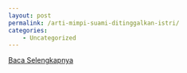 ```yaml
---
layout: post
permalink: /arti-mimpi-suami-ditinggalkan-istri/
categories:
    - Uncategorized
---
```


[Baca Selengkapnya](/06)